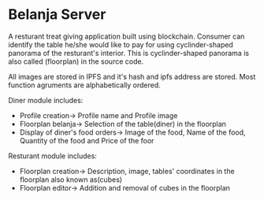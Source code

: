 # Belanja Server
A resturant treat giving application built using blockchain. Consumer can identify the table he/she would like to pay for using cyclinder-shaped panorama of the resturant's interior. This is cyclinder-shaped panorama is also called (floorplan) in the source code.

All images are stored in IPFS and it's hash and ipfs address are stored. Most function agruments are alphabetically ordered.

Diner module includes:
* Profile creation-> Profile name and Profile image
* Floorplan belanja-> Selection of the table(diner) in the floorplan
* Display of diner's food orders-> Image of the food, Name of the food, Quantity of the food and Price of the foor

Resturant module includes:
* Floorplan creation-> Description, image, tables' coordinates in the floorplan also known as(cubes)
* Floorplan editor-> Addition and removal of cubes in the floorplan
